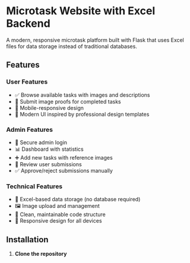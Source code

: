 # Microtask Website with Excel Backend

A modern, responsive microtask platform built with Flask that uses Excel files for data storage instead of traditional databases.

## Features

### User Features
- ✅ Browse available tasks with images and descriptions
- 📸 Submit image proofs for completed tasks
- 📱 Mobile-responsive design
- 🎨 Modern UI inspired by professional design templates

### Admin Features
- 🔐 Secure admin login
- 📊 Dashboard with statistics
- ➕ Add new tasks with reference images
- 👀 Review user submissions
- ✅ Approve/reject submissions manually

### Technical Features
- 📁 Excel-based data storage (no database required)
- 🖼️ Image upload and management
- 🎯 Clean, maintainable code structure
- 📱 Responsive design for all devices

## Installation

1. **Clone the repository**
